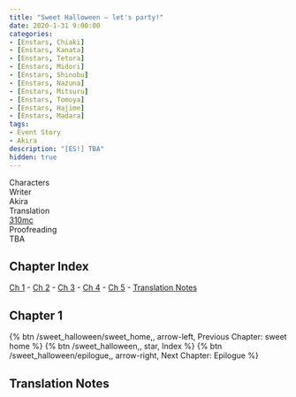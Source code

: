 ```yaml
---
title: "Sweet Halloween – let's party!"
date: 2020-1-31 9:00:00
categories:
- [Enstars, Chiaki]
- [Enstars, Kanata]
- [Enstars, Tetora]
- [Enstars, Midori]
- [Enstars, Shinobu]
- [Enstars, Nazuna]
- [Enstars, Mitsuru]
- [Enstars, Tomoya]
- [Enstars, Hajime]
- [Enstars, Madara]
tags:
- Event Story
- Akira
description: "[ES!] TBA"
hidden: true
---
```

<div class="three-wrapper" style="--storyColor:#965e7d;--storyColor-rgb:150,94,125;--storyColor-h:326.8;--storyColor-s: 23%;--storyColor-l:47.8%;">
    <div class="info-area">
        <div class="info">
            <div class="info-item characters">
                <div class="label">
                    Characters
                </div>
                <div class="value">
                <a href="/categories/Enstars/Chiaki" character="Chiaki"></a>
                <a href="/categories/Enstars/Midori" character="Midori"></a>
                <a href="/categories/Enstars/Kanata" character="Kanata"></a>
                <a href="/categories/Enstars/Tetora" character="Tetora"></a>
                <a href="/categories/Enstars/Shinobu" character="Shinobu"></a>
                <a href="/categories/Enstars/Nazuna" character="Nazuna"></a>
                <a href="/categories/Enstars/Mitsuru" character="Mitsuru"></a>
                <a href="/categories/Enstars/Tomoya" character="Tomoya"></a>
                <a href="/categories/Enstars/Hajime" character="Hajime"></a>
                <a href="/categories/Enstars/Madara" character="Madara"></a>
                </div>
            </div>
            <div class="info-item one">
                <div class="label">
                    Writer
                </div>
                <div class="value">
                    Akira
                </div>
            </div>
            <div class="info-item two">
                <div class="label">
                    Translation
                </div>
                <div class="value">
                    <a href="/about">310mc</a>
                </div>
            </div>
            <div class="info-item three">
                <div class="label">
                   Proofreading
                </div>
                <div class="value">
                    TBA
                </div>
            </div>
        </div>
    </div>
</div>

<!-- more -->

## Chapter Index
<a href="#Chapter-1">Ch 1</a> - <a href="#Chapter-2">Ch 2</a> - <a href="#Chapter-3">Ch 3</a> - <a href="#Chapter-4">Ch 4</a> - <a href="#Chapter-5">Ch 5</a> - <a href="#Translation-Notes">Translation Notes</a>

## Chapter 1

<div toc>
{% btn /sweet_halloween/sweet_home,, arrow-left, Previous Chapter: sweet home %}
{% btn /sweet_halloween,, star, Index %}
{% btn /sweet_halloween/epilogue,, arrow-right, Next Chapter: Epilogue %}
</div>

## Translation Notes
